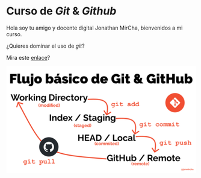 # Curso de _Git_ & _Github_

Hola soy tu amigo y docente digital Jonathan MirCha, bienvenidos a mi curso.

¿Quieres dominar el uso de _git_?

Mira este [enlace](https://jonmircha.com/git)?

![Flujo de Git](./git-flow.png)